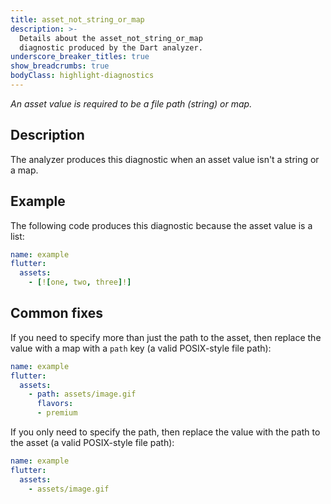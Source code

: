 ```yaml
---
title: asset_not_string_or_map
description: >-
  Details about the asset_not_string_or_map
  diagnostic produced by the Dart analyzer.
underscore_breaker_titles: true
show_breadcrumbs: true
bodyClass: highlight-diagnostics
---
```


_An asset value is required to be a file path (string) or map._

## Description

The analyzer produces this diagnostic when an asset value isn't a string
or a map.

## Example

The following code produces this diagnostic because the asset value
is a list:

```yaml
name: example
flutter:
  assets:
    - [![one, two, three]!]
```

## Common fixes

If you need to specify more than just the path to the asset, then replace
the value with a map with a `path` key (a valid POSIX-style file path):

```yaml
name: example
flutter:
  assets:
    - path: assets/image.gif
      flavors:
      - premium
```

If you only need to specify the path, then replace the value with the path
to the asset (a valid POSIX-style file path):

```yaml
name: example
flutter:
  assets:
    - assets/image.gif
```
